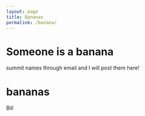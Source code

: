 ```yaml
---
layout: page
title: Bananas
permalink: /banana/
---
```


# Someone is a banana
summit names through email and I will post them here!

# bananas
Bill

